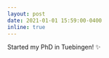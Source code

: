 ```yaml
---
layout: post
date: 2021-01-01 15:59:00-0400
inline: true
---
```

Started my PhD in Tuebingen! :sparkles:
